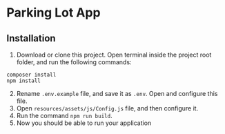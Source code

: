 # Parking Lot App
## Installation
1) Download or clone this project. Open terminal inside the project root folder, and run the following commands:
```
composer install
npm install
```
2) Rename `.env.example` file, and save it as `.env`. Open and configure this file.
3) Open `resources/assets/js/Config.js` file, and then configure it.
4) Run the command `npm run build`.
5) Now you should be able to run your application
